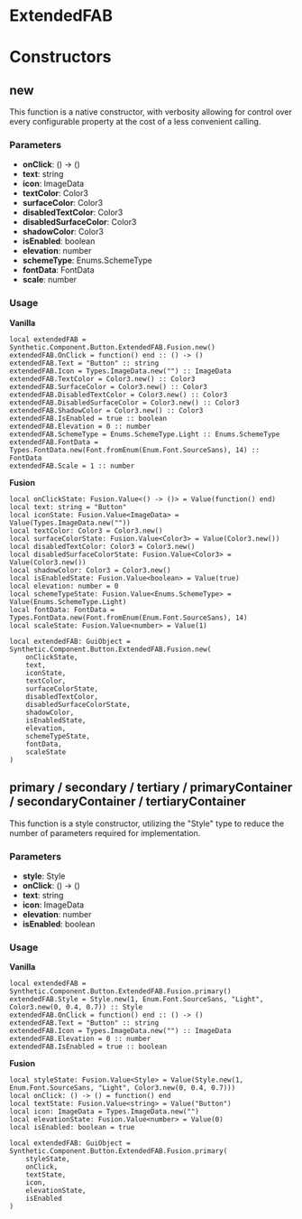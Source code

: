 # ExtendedFAB


# Constructors


## new
This function is a native constructor, with verbosity allowing for control over every configurable property at the cost of a less convenient calling.

### Parameters
- **onClick**: () -> ()
- **text**: string
- **icon**: ImageData
- **textColor**: Color3
- **surfaceColor**: Color3
- **disabledTextColor**: Color3
- **disabledSurfaceColor**: Color3
- **shadowColor**: Color3
- **isEnabled**: boolean
- **elevation**: number
- **schemeType**: Enums.SchemeType
- **fontData**: FontData
- **scale**: number


### Usage

**Vanilla**
```luau
local extendedFAB = Synthetic.Component.Button.ExtendedFAB.Fusion.new()
extendedFAB.OnClick = function() end :: () -> ()
extendedFAB.Text = "Button" :: string
extendedFAB.Icon = Types.ImageData.new("") :: ImageData
extendedFAB.TextColor = Color3.new() :: Color3
extendedFAB.SurfaceColor = Color3.new() :: Color3
extendedFAB.DisabledTextColor = Color3.new() :: Color3
extendedFAB.DisabledSurfaceColor = Color3.new() :: Color3
extendedFAB.ShadowColor = Color3.new() :: Color3
extendedFAB.IsEnabled = true :: boolean
extendedFAB.Elevation = 0 :: number
extendedFAB.SchemeType = Enums.SchemeType.Light :: Enums.SchemeType
extendedFAB.FontData = Types.FontData.new(Font.fromEnum(Enum.Font.SourceSans), 14) :: FontData
extendedFAB.Scale = 1 :: number
```

**Fusion**
```luau
local onClickState: Fusion.Value<() -> ()> = Value(function() end)
local text: string = "Button"
local iconState: Fusion.Value<ImageData> = Value(Types.ImageData.new(""))
local textColor: Color3 = Color3.new()
local surfaceColorState: Fusion.Value<Color3> = Value(Color3.new())
local disabledTextColor: Color3 = Color3.new()
local disabledSurfaceColorState: Fusion.Value<Color3> = Value(Color3.new())
local shadowColor: Color3 = Color3.new()
local isEnabledState: Fusion.Value<boolean> = Value(true)
local elevation: number = 0
local schemeTypeState: Fusion.Value<Enums.SchemeType> = Value(Enums.SchemeType.Light)
local fontData: FontData = Types.FontData.new(Font.fromEnum(Enum.Font.SourceSans), 14)
local scaleState: Fusion.Value<number> = Value(1)

local extendedFAB: GuiObject = Synthetic.Component.Button.ExtendedFAB.Fusion.new(
	onClickState,
	text,
	iconState,
	textColor,
	surfaceColorState,
	disabledTextColor,
	disabledSurfaceColorState,
	shadowColor,
	isEnabledState,
	elevation,
	schemeTypeState,
	fontData,
	scaleState
)
```
## primary / secondary / tertiary / primaryContainer / secondaryContainer / tertiaryContainer
This function is a style constructor, utilizing the "Style" type to reduce the number of parameters required for implementation.

### Parameters
- **style**: Style
- **onClick**: () -> ()
- **text**: string
- **icon**: ImageData
- **elevation**: number
- **isEnabled**: boolean


### Usage

**Vanilla**
```luau
local extendedFAB = Synthetic.Component.Button.ExtendedFAB.Fusion.primary()
extendedFAB.Style = Style.new(1, Enum.Font.SourceSans, "Light", Color3.new(0, 0.4, 0.7)) :: Style
extendedFAB.OnClick = function() end :: () -> ()
extendedFAB.Text = "Button" :: string
extendedFAB.Icon = Types.ImageData.new("") :: ImageData
extendedFAB.Elevation = 0 :: number
extendedFAB.IsEnabled = true :: boolean
```

**Fusion**
```luau
local styleState: Fusion.Value<Style> = Value(Style.new(1, Enum.Font.SourceSans, "Light", Color3.new(0, 0.4, 0.7)))
local onClick: () -> () = function() end
local textState: Fusion.Value<string> = Value("Button")
local icon: ImageData = Types.ImageData.new("")
local elevationState: Fusion.Value<number> = Value(0)
local isEnabled: boolean = true

local extendedFAB: GuiObject = Synthetic.Component.Button.ExtendedFAB.Fusion.primary(
	styleState,
	onClick,
	textState,
	icon,
	elevationState,
	isEnabled
)
```